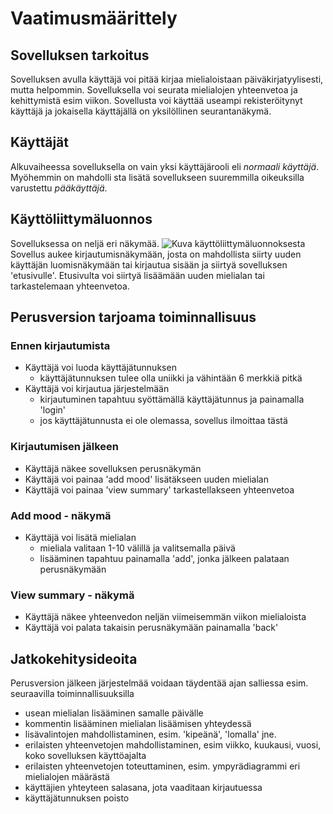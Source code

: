 # Vaatimusmäärittely
## Sovelluksen tarkoitus
Sovelluksen avulla käyttäjä voi pitää kirjaa mielialoistaan päiväkirjatyylisesti, mutta helpommin.
Sovelluksella voi seurata mielialojen yhteenvetoa ja kehittymistä esim viikon. Sovellusta voi käyttää useampi rekisteröitynyt käyttäjä ja jokaisella käyttäjällä on
yksilöllinen seurantanäkymä.
## Käyttäjät
Alkuvaiheessa sovelluksella on vain yksi käyttäjärooli eli *normaali käyttäjä*. Myöhemmin on mahdolli
sta lisätä sovellukseen suuremmilla oikeuksilla varustettu *pääkäyttäjä*.
## Käyttöliittymäluonnos
Sovelluksessa on neljä eri näkymää.
![Kuva käyttöliittymäluonnoksesta](https://github.com/noorarytila/ot-harjoitustyo/blob/master/dokumentaatio/kuvat/kayttoliittymaluonnos.jpg?raw=true)
Sovellus aukee kirjautumisnäkymään, josta on mahdollista siirty uuden käyttäjän luomisnäkymään tai
kirjautua sisään ja siirtyä sovelluksen 'etusivulle'. Etusivulta voi siirtyä lisäämään uuden mielialan
tai tarkastelemaan yhteenvetoa.
## Perusversion tarjoama toiminnallisuus
### Ennen kirjautumista
* Käyttäjä voi luoda käyttäjätunnuksen
  * käyttäjätunnuksen tulee olla uniikki ja vähintään 6 merkkiä pitkä
* Käyttäjä voi kirjautua järjestelmään
  * kirjautuminen tapahtuu syöttämällä käyttäjätunnus ja painamalla 'login'
  * jos käyttäjätunnusta ei ole olemassa, sovellus ilmoittaa tästä
### Kirjautumisen jälkeen
* Käyttäjä näkee sovelluksen perusnäkymän
* Käyttäjä voi painaa 'add mood' lisätäkseen uuden mielialan
* Käyttäjä voi painaa 'view summary' tarkastellakseen yhteenvetoa
### Add mood - näkymä
* Käyttäjä voi lisätä mielialan
  * mieliala valitaan 1-10 välillä ja valitsemalla päivä
  * lisääminen tapahtuu painamalla 'add', jonka jälkeen palataan perusnäkymään
### View summary - näkymä 
* Käyttäjä näkee yhteenvedon neljän viimeisemmän viikon mielialoista
* Käyttäjä voi palata takaisin perusnäkymään painamalla 'back'
## Jatkokehitysideoita
Perusversion jälkeen järjestelmää voidaan täydentää ajan salliessa esim. seuraavilla toiminnallisuuksilla
* usean mielialan lisääminen samalle päivälle
* kommentin lisääminen mielialan lisäämisen yhteydessä
* lisävalintojen mahdollistaminen, esim. 'kipeänä', 'lomalla' jne.
* erilaisten yhteenvetojen mahdollistaminen, esim viikko, kuukausi, vuosi, koko sovelluksen käyttöajalta
* erilaisten yhteenvetojen toteuttaminen, esim. ympyrädiagrammi eri mielialojen määrästä
* käyttäjien yhteyteen salasana, jota vaaditaan kirjautuessa
* käyttäjätunnuksen poisto
